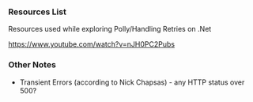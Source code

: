 ### Resources List
Resources used while exploring Polly/Handling Retries on .Net

https://www.youtube.com/watch?v=nJH0PC2Pubs

### Other Notes
- Transient Errors (according to Nick Chapsas) - any HTTP status over 500?